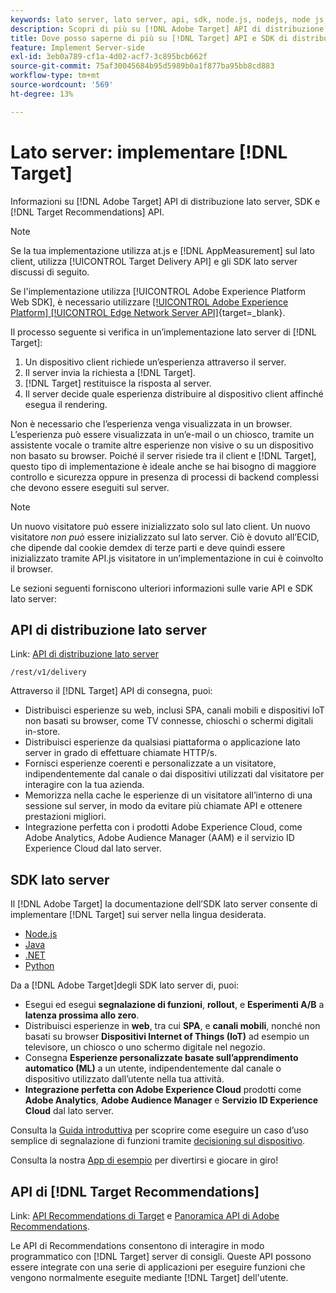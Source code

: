 ```yaml
---
keywords: lato server, lato server, api, sdk, node.js, nodejs, node js, recommendations api, api, api, api, lato server1
description: Scopri di più su [!DNL Adobe Target] API di distribuzione lato server, SDK e [!DNL Target Recommendations] API.
title: Dove posso saperne di più su [!DNL Target] API e SDK di distribuzione lato server?
feature: Implement Server-side
exl-id: 3eb0a789-cf1a-4d02-acf7-3c895bcb662f
source-git-commit: 75af30045684b95d5989b0a1f877ba95bb8cd883
workflow-type: tm+mt
source-wordcount: '569'
ht-degree: 13%

---
```


# Lato server: implementare [!DNL Target]

Informazioni su [!DNL Adobe Target] API di distribuzione lato server, SDK e [!DNL Target Recommendations] API.

>[!NOTE]
>
>Se la tua implementazione utilizza at.js e [!DNL AppMeasurement] sul lato client, utilizza [!UICONTROL Target Delivery API] e gli SDK lato server discussi di seguito.
>
>Se l&#39;implementazione utilizza [!UICONTROL Adobe Experience Platform Web SDK], è necessario utilizzare [[!UICONTROL Adobe Experience Platform] [!UICONTROL Edge Network Server API]](https://experienceleague.adobe.com/en/docs/experience-platform/edge-network-server-api/overview){target=_blank}.

Il processo seguente si verifica in un’implementazione lato server di [!DNL Target]:

1. Un dispositivo client richiede un’esperienza attraverso il server.
1. Il server invia la richiesta a [!DNL Target].
1. [!DNL Target] restituisce la risposta al server.
1. Il server decide quale esperienza distribuire al dispositivo client affinché esegua il rendering.

Non è necessario che l’esperienza venga visualizzata in un browser. L’esperienza può essere visualizzata in un’e-mail o un chiosco, tramite un assistente vocale o tramite altre esperienze non visive o su un dispositivo non basato su browser. Poiché il server risiede tra il client e [!DNL Target], questo tipo di implementazione è ideale anche se hai bisogno di maggiore controllo e sicurezza oppure in presenza di processi di backend complessi che devono essere eseguiti sul server.

>[!NOTE]
>
>Un nuovo visitatore può essere inizializzato solo sul lato client. Un nuovo visitatore *non può* essere inizializzato sul lato server. Ciò è dovuto all’ECID, che dipende dal cookie demdex di terze parti e deve quindi essere inizializzato tramite API.js visitatore in un’implementazione in cui è coinvolto il browser.

Le sezioni seguenti forniscono ulteriori informazioni sulle varie API e SDK lato server:

## API di distribuzione lato server

Link: [API di distribuzione lato server](/help/dev/implement/delivery-api/overview.md)

`/rest/v1/delivery`

Attraverso il [!DNL Target] API di consegna, puoi:

* Distribuisci esperienze su web, inclusi SPA, canali mobili e dispositivi IoT non basati su browser, come TV connesse, chioschi o schermi digitali in-store.
* Distribuisci esperienze da qualsiasi piattaforma o applicazione lato server in grado di effettuare chiamate HTTP/s.
* Fornisci esperienze coerenti e personalizzate a un visitatore, indipendentemente dal canale o dai dispositivi utilizzati dal visitatore per interagire con la tua azienda.
* Memorizza nella cache le esperienze di un visitatore all’interno di una sessione sul server, in modo da evitare più chiamate API e ottenere prestazioni migliori.
* Integrazione perfetta con i prodotti Adobe Experience Cloud, come Adobe Analytics, Adobe Audience Manager (AAM) e il servizio ID Experience Cloud dal lato server.

## SDK lato server

Il [!DNL Adobe Target] la documentazione dell’SDK lato server consente di implementare [!DNL Target] sui server nella lingua desiderata.

* [Node.js](node-js/overview.md)
* [Java](java/overview.md)
* [.NET](net/overview.md)
* [Python](python/overview.md)

Da a [!DNL Adobe Target]degli SDK lato server di, puoi:

* Esegui ed esegui **segnalazione di funzioni**, **rollout**, e **Esperimenti A/B** a **latenza prossima allo zero**.
* Distribuisci esperienze in **web**, tra cui **SPA**, e **canali mobili**, nonché non basati su browser **Dispositivi Internet of Things (IoT)** ad esempio un televisore, un chiosco o uno schermo digitale nel negozio.
* Consegna **Esperienze personalizzate basate sull’apprendimento automatico (ML)** a un utente, indipendentemente dal canale o dispositivo utilizzato dall’utente nella tua attività.
* **Integrazione perfetta con Adobe Experience Cloud** prodotti come **Adobe Analytics**, **Adobe Audience Manager** e **Servizio ID Experience Cloud** dal lato server.

Consulta la [Guida introduttiva](sdk-guides/getting-started/getting-started.md) per scoprire come eseguire un caso d’uso semplice di segnalazione di funzioni tramite [decisioning sul dispositivo](sdk-guides/on-device-decisioning/overview.md).

Consulta la nostra [App di esempio](sdk-guides/sample-apps/sample-apps.md) per divertirsi e giocare in giro!

## API di [!DNL Target Recommendations]

Link: [API Recommendations di Target](https://developers.adobetarget.com/api/recommendations) e [Panoramica API di Adobe Recommendations](../../before-administer/recs-api/overview.md).

Le API di Recommendations consentono di interagire in modo programmatico con [!DNL Target] server di consigli. Queste API possono essere integrate con una serie di applicazioni per eseguire funzioni che vengono normalmente eseguite mediante [!DNL Target] dell&#39;utente.
